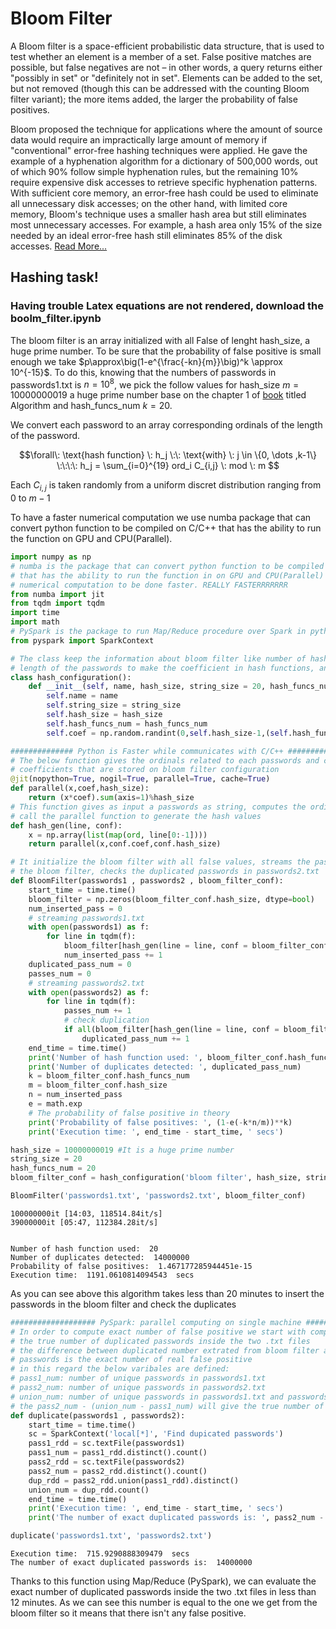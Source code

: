 # Bloom Filter

A Bloom filter is a space-efficient probabilistic data structure, that is used to test whether an element is a member of a set. False positive matches are possible, but false negatives are not – in other words, a query returns either "possibly in set" or "definitely not in set". Elements can be added to the set, but not removed (though this can be addressed with the counting Bloom filter variant); the more items added, the larger the probability of false positives.

Bloom proposed the technique for applications where the amount of source data would require an impractically large amount of memory if "conventional" error-free hashing techniques were applied. He gave the example of a hyphenation algorithm for a dictionary of 500,000 words, out of which 90% follow simple hyphenation rules, but the remaining 10% require expensive disk accesses to retrieve specific hyphenation patterns. With sufficient core memory, an error-free hash could be used to eliminate all unnecessary disk accesses; on the other hand, with limited core memory, Bloom's technique uses a smaller hash area but still eliminates most unnecessary accesses. For example, a hash area only 15% of the size needed by an ideal error-free hash still eliminates 85% of the disk accesses.
<a href='https://arxiv.org/pdf/1803.04189.pdf'>Read More...</a>

## Hashing task!
### Having trouble Latex equations are not rendered, download the boolm_filter.ipynb
The bloom filter is an array initialized with all False of lenght hash_size, a huge prime number.
To be sure that the probability of false positive is small enough we take $p\approx\big(1-e^{\frac{-kn}{m}}\big)^k \approx 10^{-15}$.
To do this, knowing that the numbers of passwords in passwords1.txt is $n=10^8$, we pick the follow values for hash_size $m=10000000019$ a huge prime number base on the chapter 1 of [book](https://books.google.it/books?id=ONU4tfT_GxcC&dq=algorithm+Umesh+Vazirani&hl=en&sa=X&ved=0ahUKEwiC1KPghormAhXIG5oKHZ_gBqkQ6AEIKTAA) titled Algorithm and hash_funcs_num $k=20$.

We convert each password to an array corresponding ordinals of the length of the password.

$$\forall\: \text{hash function} \: h_j \:\: \text{with} \: j \in \{0, \dots ,k-1\} \:\:\:\: h_j = \sum_{i=0}^{19} ord_i C_{i,j} \: mod \: m $$

Each $C_{i,j}$ is taken randomly from a uniform discret distribution ranging from $0$ to $m-1$

To have a faster numerical computation we use numba package that can convert python function to be compiled on C/C++ that has the ability to run the function on GPU and CPU(Parallel).


```python
import numpy as np
# numba is the package that can convert python function to be compiled on C/C++
# that has the ability to run the function in on GPU and CPU(Parallel) that help
# numerical computation to be done faster. REALLY FASTERRRRRRR 
from numba import jit
from tqdm import tqdm
import time
import math
# PySpark is the package to run Map/Reduce procedure over Spark in python
from pyspark import SparkContext
```


```python
# The class keep the information about bloom filter like number of hash functions (K), bloom filter size (m)
# length of the passwords to make the coefficient in hash functions, and store the bloom filter itself.  
class hash_configuration():
    def __init__(self, name, hash_size, string_size = 20, hash_funcs_num = 10):
        self.name = name
        self.string_size = string_size
        self.hash_size = hash_size
        self.hash_funcs_num = hash_funcs_num
        self.coef = np.random.randint(0,self.hash_size-1,(self.hash_funcs_num, self.string_size), dtype = np.int64)
```


```python
############## Python is Faster while communicates with C/C++ #################
# The below function gives the ordinals related to each passwords and computes the hash values based on
# coefficients that are stored on bloom filter configuration
@jit(nopython=True, nogil=True, parallel=True, cache=True)
def parallel(x,coef,hash_size):
    return (x*coef).sum(axis=1)%hash_size
# This function gives as input a passwords as string, computes the ordinals as list of integers and 
# call the parallel function to generate the hash values  
def hash_gen(line, conf):
    x = np.array(list(map(ord, line[0:-1])))
    return parallel(x,conf.coef,conf.hash_size)

# It initialize the bloom filter with all false values, streams the passwords1.txt, gets the hash values, updates
# the bloom filter, checks the duplicated passwords in passwords2.txt 
def BloomFilter(passwords1 , passwords2 , bloom_filter_conf):
    start_time = time.time()
    bloom_filter = np.zeros(bloom_filter_conf.hash_size, dtype=bool)
    num_inserted_pass = 0
    # streaming passwords1.txt
    with open(passwords1) as f:
        for line in tqdm(f):
            bloom_filter[hash_gen(line = line, conf = bloom_filter_conf)] = True        
            num_inserted_pass += 1
    duplicated_pass_num = 0
    passes_num = 0
    # streaming passwords2.txt
    with open(passwords2) as f:
        for line in tqdm(f):
            passes_num += 1
            # check duplication
            if all(bloom_filter[hash_gen(line = line, conf = bloom_filter_conf)]):
                duplicated_pass_num += 1
    end_time = time.time()
    print('Number of hash function used: ', bloom_filter_conf.hash_funcs_num)
    print('Number of duplicates detected: ', duplicated_pass_num)
    k = bloom_filter_conf.hash_funcs_num
    m = bloom_filter_conf.hash_size
    n = num_inserted_pass
    e = math.exp
    # The probability of false positive in theory 
    print('Probability of false positives: ', (1-e(-k*n/m))**k)
    print('Execution time: ', end_time - start_time, ' secs')
```


```python
hash_size = 10000000019 #It is a huge prime number
string_size = 20
hash_funcs_num = 20
bloom_filter_conf = hash_configuration('bloom filter', hash_size, string_size, hash_funcs_num)
```


```python
BloomFilter('passwords1.txt', 'passwords2.txt', bloom_filter_conf)
```

    100000000it [14:03, 118514.84it/s]
    39000000it [05:47, 112384.28it/s]
    

    Number of hash function used:  20
    Number of duplicates detected:  14000000
    Probability of false positives:  1.467177285944451e-15
    Execution time:  1191.0610814094543  secs
    

As you can see above this algorithm takes less than 20 minutes to insert the passwords in the bloom filter and check the duplicates 


```python
################### PySpark: parallel computing on single machine ####################
# In order to compute exact number of false positive we start with computing 
# the true number of duplicated passwords inside the two .txt files
# the difference between duplicated number extrated from bloom filter and true number of duplicated
# passwords is the exact number of real false positive
# in this regard the below varibales are defined:
# pass1_num: number of unique passwords in passwords1.txt
# pass2_num: number of unique passwords in passwords2.txt
# union_num: number of unique passwords in passwords1.txt and passwords2.txt
# the pass2_num - (union_num - pass1_num) will give the true number of duplicated passwords
def duplicate(passwords1 , passwords2):
    start_time = time.time()
    sc = SparkContext('local[*]', 'Find dupicated passwords')
    pass1_rdd = sc.textFile(passwords1)
    pass1_num = pass1_rdd.distinct().count()
    pass2_rdd = sc.textFile(passwords2)
    pass2_num = pass2_rdd.distinct().count()
    dup_rdd = pass2_rdd.union(pass1_rdd).distinct()
    union_num = dup_rdd.count()
    end_time = time.time()
    print('Execution time: ', end_time - start_time, ' secs')
    print('The number of exact duplicated passwords is: ', pass2_num - (union_num - pass1_num))
```


```python
duplicate('passwords1.txt', 'passwords2.txt')
```

    Execution time:  715.9290888309479  secs
    The number of exact duplicated passwords is:  14000000
    

Thanks to this function using Map/Reduce (PySpark), we can evaluate the exact number of duplicated passwords inside the two .txt files in less than 12 minutes.
As we can see this number is equal to the one we get from the bloom filter so it means that there isn't any false positive.
